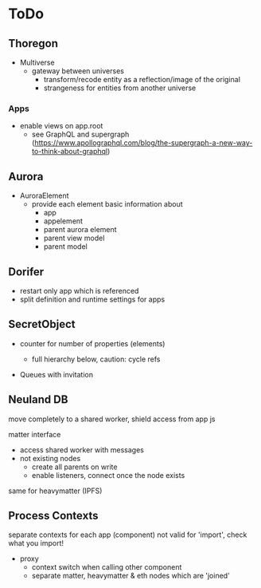 ToDo
====

## Thoregon

- Multiverse
  - gateway between universes
    - transform/recode entity as a reflection/image of the original 
    - strangeness for entities from another universe

### Apps

- enable views on app.root 
  - see GraphQL and supergraph (https://www.apollographql.com/blog/the-supergraph-a-new-way-to-think-about-graphql)

## Aurora

- AuroraElement
    - provide each element basic information about
        - app
        - appelement
        - parent aurora element
        - parent view model
        - parent model

## Dorifer

- restart only app which is referenced
- split definition and runtime settings for apps

## SecretObject

- counter for number of properties (elements)
    - full hierarchy below, caution: cycle refs

- Queues with invitation

## Neuland DB

move completely to a shared worker, shield access from app js

matter interface 
- access shared worker with messages
- not existing nodes
    - create all parents on write
    - enable listeners, connect once the node exists

same for heavymatter (IPFS)

## Process Contexts

separate contexts for each app (component)
not valid for 'import', check what you import!

- proxy 
    - context switch when calling other component
    - separate matter, heavymatter & eth nodes which are 'joined'
